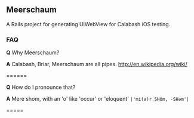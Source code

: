 ## Meerschaum 

A Rails project for generating UIWebView for Calabash iOS testing.

### FAQ

**Q** Why Meerschaum?

**A** Calabash, Briar, Meerschaum are all pipes. http://en.wikipedia.org/wiki/

======

**Q** How do I pronounce that?

**A** Mere shom, with an 'o' like 'occur' or 'eloquent' `|'mi(ə)rˌSHôm, -SHəm'|`

=====

